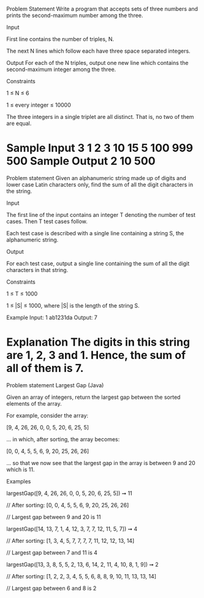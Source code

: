 Problem Statement
Write a program that accepts sets of three numbers and prints the second-maximum number among the three.

Input

	
First line contains the number of triples, N.
	
The next N lines which follow each have three space separated integers.

Output
For each of the N triples, output one new line which contains the second-maximum integer among the three.

Constraints


	
1 ≤ N ≤ 6
	
1 ≤ every integer ≤ 10000
	
The three integers in a single triplet are all distinct. That is, no two of them are equal.

Sample Input
3
1 2 3
10 15 5
100 999 500
Sample Output
2
10
500
=========================================
Problem statement
Given an alphanumeric string made up of digits and lower case Latin characters only, find the sum of all the digit characters in the string.

Input


	
The first line of the input contains an integer T denoting the number of test cases. Then T test cases follow.
	
Each test case is described with a single line containing a string S, the alphanumeric string.

Output


	
For each test case, output a single line containing the sum of all the digit characters in that string.

Constraints


	
1 ≤ T ≤ 1000
	
1 ≤ |S| ≤ 1000, where |S| is the length of the string S.

Example
Input:
1
ab1231da
Output:
7

Explanation
The digits in this string are 1, 2, 3 and 1. Hence, the sum of all of them is 7.
=========================================
Problem statement
Largest Gap (Java)

Given an array of integers, return the largest gap between the sorted elements of the array.

For example, consider the array:


[9, 4, 26, 26, 0, 0, 5, 20, 6, 25, 5]


... in which, after sorting, the array becomes:


[0, 0, 4, 5, 5, 6, 9, 20, 25, 26, 26]


... so that we now see that the largest gap in the array is between 9 and 20 which is 11.

Examples


largestGap([9, 4, 26, 26, 0, 0, 5, 20, 6, 25, 5]) ➞ 11

// After sorting: [0, 0, 4, 5, 5, 6, 9, 20, 25, 26, 26]

// Largest gap between 9 and 20 is 11

 

largestGap([14, 13, 7, 1, 4, 12, 3, 7, 7, 12, 11, 5, 7]) ➞ 4

// After sorting: [1, 3, 4, 5, 7, 7, 7, 7, 11, 12, 12, 13, 14]

// Largest gap between 7 and 11 is 4

 

largestGap([13, 3, 8, 5, 5, 2, 13, 6, 14, 2, 11, 4, 10, 8, 1, 9]) ➞ 2

// After sorting: [1, 2, 2, 3, 4, 5, 5, 6, 8, 8, 9, 10, 11, 13, 13, 14]

// Largest gap between 6 and 8 is 2